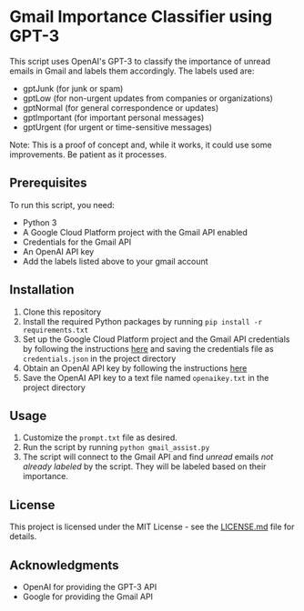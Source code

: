 # Gmail Importance Classifier using GPT-3

This script uses OpenAI's GPT-3 to classify the importance of unread emails in Gmail and labels them accordingly. The labels used are:
- gptJunk (for junk or spam)
- gptLow (for non-urgent updates from companies or organizations)
- gptNormal (for general correspondence or updates)
- gptImportant (for important personal messages)
- gptUrgent (for urgent or time-sensitive messages)

Note: This is a proof of concept and, while it works, it could use some improvements. Be patient as it processes. 

## Prerequisites

To run this script, you need:
- Python 3
- A Google Cloud Platform project with the Gmail API enabled
- Credentials for the Gmail API
- An OpenAI API key
- Add the labels listed above to your gmail account

## Installation

1. Clone this repository
2. Install the required Python packages by running `pip install -r requirements.txt`
3. Set up the Google Cloud Platform project and the Gmail API credentials by following the instructions [here](https://developers.google.com/gmail/api/quickstart/python) and saving the credentials file as `credentials.json` in the project directory
4. Obtain an OpenAI API key by following the instructions [here](https://beta.openai.com/docs/quickstart)
5. Save the OpenAI API key to a text file named `openaikey.txt` in the project directory

## Usage

1. Customize the `prompt.txt` file as desired.
2. Run the script by running `python gmail_assist.py`
3. The script will connect to the Gmail API and find *unread* emails *not already labeled* by the script. They will be labeled based on their importance. 

## License

This project is licensed under the MIT License - see the [LICENSE.md](LICENSE.md) file for details.

## Acknowledgments

- OpenAI for providing the GPT-3 API
- Google for providing the Gmail API
